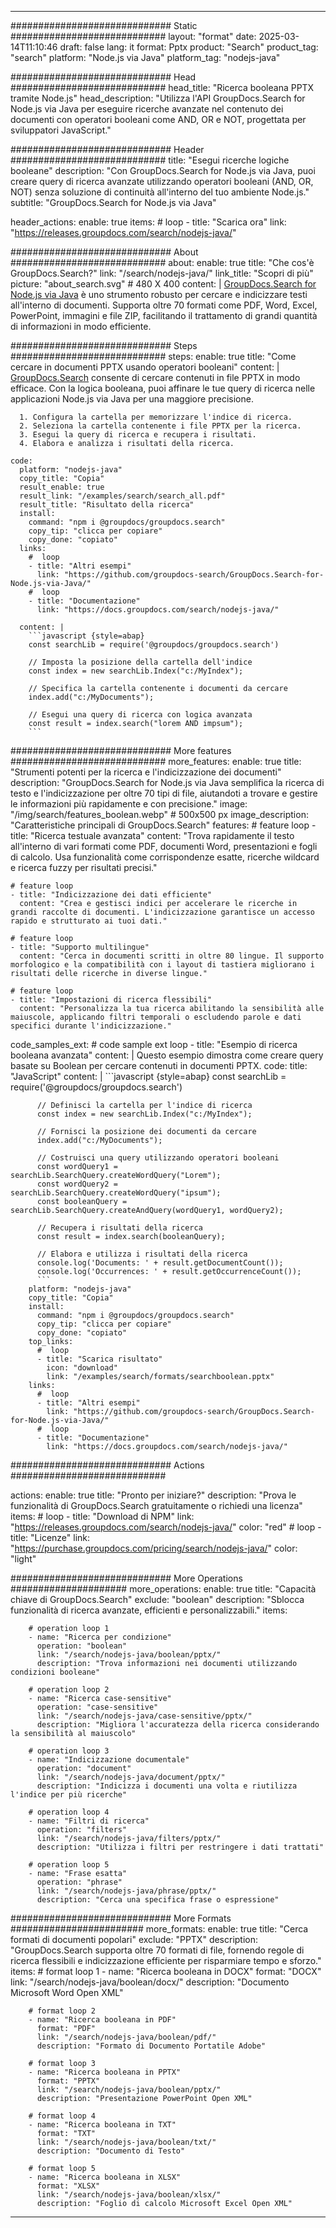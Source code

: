 
---
############################# Static ############################
layout: "format"
date:  2025-03-14T11:10:46
draft: false
lang: it
format: Pptx
product: "Search"
product_tag: "search"
platform: "Node.js via Java"
platform_tag: "nodejs-java"

############################# Head ############################
head_title: "Ricerca booleana PPTX tramite Node.js"
head_description: "Utilizza l'API GroupDocs.Search for Node.js via Java per eseguire ricerche avanzate nel contenuto dei documenti con operatori booleani come AND, OR e NOT, progettata per sviluppatori JavaScript."

############################# Header ############################
title: "Esegui ricerche logiche booleane" 
description: "Con GroupDocs.Search for Node.js via Java, puoi creare query di ricerca avanzate utilizzando operatori booleani (AND, OR, NOT) senza soluzione di continuità all'interno del tuo ambiente Node.js."
subtitle: "GroupDocs.Search for Node.js via Java" 

header_actions:
  enable: true
  items:
    #  loop
    - title: "Scarica ora"
      link: "https://releases.groupdocs.com/search/nodejs-java/"
      
############################# About ############################
about:
    enable: true
    title: "Che cos'è GroupDocs.Search?"
    link: "/search/nodejs-java/"
    link_title: "Scopri di più"
    picture: "about_search.svg" # 480 X 400
    content: |
       [GroupDocs.Search for Node.js via Java](/search/nodejs-java/) è uno strumento robusto per cercare e indicizzare testi all'interno di documenti. Supporta oltre 70 formati come PDF, Word, Excel, PowerPoint, immagini e file ZIP, facilitando il trattamento di grandi quantità di informazioni in modo efficiente.

############################# Steps ############################
steps:
    enable: true
    title: "Come cercare in documenti PPTX usando operatori booleani"
    content: |
      [GroupDocs.Search](/search/nodejs-java/) consente di cercare contenuti in file PPTX in modo efficace. Con la logica booleana, puoi affinare le tue query di ricerca nelle applicazioni Node.js via Java per una maggiore precisione.
      
      1. Configura la cartella per memorizzare l'indice di ricerca.
      2. Seleziona la cartella contenente i file PPTX per la ricerca.
      3. Esegui la query di ricerca e recupera i risultati.
      4. Elabora e analizza i risultati della ricerca.
   
    code:
      platform: "nodejs-java"
      copy_title: "Copia"
      result_enable: true
      result_link: "/examples/search/search_all.pdf"
      result_title: "Risultato della ricerca"
      install:
        command: "npm i @groupdocs/groupdocs.search"
        copy_tip: "clicca per copiare"
        copy_done: "copiato"
      links:
        #  loop
        - title: "Altri esempi"
          link: "https://github.com/groupdocs-search/GroupDocs.Search-for-Node.js-via-Java/"
        #  loop
        - title: "Documentazione"
          link: "https://docs.groupdocs.com/search/nodejs-java/"
          
      content: |
        ```javascript {style=abap}
        const searchLib = require('@groupdocs/groupdocs.search')

        // Imposta la posizione della cartella dell'indice
        const index = new searchLib.Index("c:/MyIndex");

        // Specifica la cartella contenente i documenti da cercare
        index.add("c:/MyDocuments");

        // Esegui una query di ricerca con logica avanzata
        const result = index.search("lorem AND impsum");
        ```            

############################# More features ############################
more_features:
  enable: true
  title: "Strumenti potenti per la ricerca e l'indicizzazione dei documenti"
  description: "GroupDocs.Search for Node.js via Java semplifica la ricerca di testo e l'indicizzazione per oltre 70 tipi di file, aiutandoti a trovare e gestire le informazioni più rapidamente e con precisione."
  image: "/img/search/features_boolean.webp" # 500x500 px
  image_description: "Caratteristiche principali di GroupDocs.Search"
  features:
    # feature loop
    - title: "Ricerca testuale avanzata"
      content: "Trova rapidamente il testo all'interno di vari formati come PDF, documenti Word, presentazioni e fogli di calcolo. Usa funzionalità come corrispondenze esatte, ricerche wildcard e ricerca fuzzy per risultati precisi."

    # feature loop
    - title: "Indicizzazione dei dati efficiente"
      content: "Crea e gestisci indici per accelerare le ricerche in grandi raccolte di documenti. L'indicizzazione garantisce un accesso rapido e strutturato ai tuoi dati."

    # feature loop
    - title: "Supporto multilingue"
      content: "Cerca in documenti scritti in oltre 80 lingue. Il supporto morfologico e la compatibilità con i layout di tastiera migliorano i risultati delle ricerche in diverse lingue."

    # feature loop
    - title: "Impostazioni di ricerca flessibili"
      content: "Personalizza la tua ricerca abilitando la sensibilità alle maiuscole, applicando filtri temporali o escludendo parole e dati specifici durante l'indicizzazione."
      
  code_samples_ext:
    # code sample ext loop
    - title: "Esempio di ricerca booleana avanzata"
      content: |
        Questo esempio dimostra come creare query basate su Boolean per cercare contenuti in documenti PPTX.
      code:
        title: "JavaScript"
        content: |
          ```javascript {style=abap}
          const searchLib = require('@groupdocs/groupdocs.search')
          
          // Definisci la cartella per l'indice di ricerca
          const index = new searchLib.Index("c:/MyIndex");
              
          // Fornisci la posizione dei documenti da cercare
          index.add("c:/MyDocuments");

          // Costruisci una query utilizzando operatori booleani
          const wordQuery1 = searchLib.SearchQuery.createWordQuery("Lorem");
          const wordQuery2 = searchLib.SearchQuery.createWordQuery("ipsum");
          const booleanQuery = searchLib.SearchQuery.createAndQuery(wordQuery1, wordQuery2);

          // Recupera i risultati della ricerca
          const result = index.search(booleanQuery);
          
          // Elabora e utilizza i risultati della ricerca
          console.log('Documents: ' + result.getDocumentCount());
          console.log('Occurrences: ' + result.getOccurrenceCount());
          ```
        platform: "nodejs-java"
        copy_title: "Copia"
        install:
          command: "npm i @groupdocs/groupdocs.search"
          copy_tip: "clicca per copiare"
          copy_done: "copiato"
        top_links:
          #  loop
          - title: "Scarica risultato"
            icon: "download"
            link: "/examples/search/formats/searchboolean.pptx"
        links:
          #  loop
          - title: "Altri esempi"
            link: "https://github.com/groupdocs-search/GroupDocs.Search-for-Node.js-via-Java/"
          #  loop
          - title: "Documentazione"
            link: "https://docs.groupdocs.com/search/nodejs-java/"
            

            


############################# Actions ############################

actions:
  enable: true
  title: "Pronto per iniziare?"
  description: "Prova le funzionalità di GroupDocs.Search gratuitamente o richiedi una licenza"
  items:
    #  loop
    - title: "Download di NPM"
      link: "https://releases.groupdocs.com/search/nodejs-java/"
      color: "red"
        #  loop
    - title: "Licenze"
      link: "https://purchase.groupdocs.com/pricing/search/nodejs-java/"
      color: "light"


############################# More Operations #####################
more_operations:
    enable: true
    title: "Capacità chiave di GroupDocs.Search"
    exclude: "boolean"
    description: "Sblocca funzionalità di ricerca avanzate, efficienti e personalizzabili."
    items: 
          
        # operation loop 1
        - name: "Ricerca per condizione"
          operation: "boolean"
          link: "/search/nodejs-java/boolean/pptx/"
          description: "Trova informazioni nei documenti utilizzando condizioni booleane"

        # operation loop 2
        - name: "Ricerca case-sensitive"
          operation: "case-sensitive"
          link: "/search/nodejs-java/case-sensitive/pptx/"
          description: "Migliora l'accuratezza della ricerca considerando la sensibilità al maiuscolo"

        # operation loop 3
        - name: "Indicizzazione documentale"
          operation: "document"
          link: "/search/nodejs-java/document/pptx/"
          description: "Indicizza i documenti una volta e riutilizza l'indice per più ricerche"

        # operation loop 4
        - name: "Filtri di ricerca"
          operation: "filters"
          link: "/search/nodejs-java/filters/pptx/"
          description: "Utilizza i filtri per restringere i dati trattati"

        # operation loop 5
        - name: "Frase esatta"
          operation: "phrase"
          link: "/search/nodejs-java/phrase/pptx/"
          description: "Cerca una specifica frase o espressione"
          
        
          
############################# More Formats ########################
more_formats:
    enable: true
    title: "Cerca formati di documenti popolari"
    exclude: "PPTX"
    description: "GroupDocs.Search supporta oltre 70 formati di file, fornendo regole di ricerca flessibili e indicizzazione efficiente per risparmiare tempo e sforzo."
    items: 
        # format loop 1
        - name: "Ricerca booleana in DOCX"
          format: "DOCX"
          link: "/search/nodejs-java/boolean/docx/"
          description: "Documento Microsoft Word Open XML"
          
        # format loop 2
        - name: "Ricerca booleana in PDF"
          format: "PDF"
          link: "/search/nodejs-java/boolean/pdf/"
          description: "Formato di Documento Portatile Adobe"
          
        # format loop 3
        - name: "Ricerca booleana in PPTX"
          format: "PPTX"
          link: "/search/nodejs-java/boolean/pptx/"
          description: "Presentazione PowerPoint Open XML"

        # format loop 4
        - name: "Ricerca booleana in TXT"
          format: "TXT"
          link: "/search/nodejs-java/boolean/txt/"
          description: "Documento di Testo"
          
        # format loop 5
        - name: "Ricerca booleana in XLSX"
          format: "XLSX"
          link: "/search/nodejs-java/boolean/xlsx/"
          description: "Foglio di calcolo Microsoft Excel Open XML"
  

---